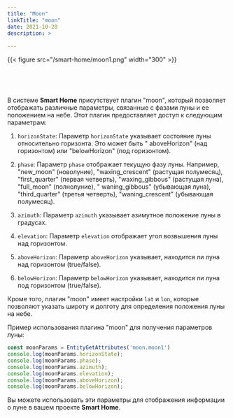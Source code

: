 ```yaml
---
title: "Moon"
linkTitle: "moon"
date: 2021-10-20
description: >
  
---
```


{{< figure src="/smart-home/moon1.png" width="300" >}}

&nbsp;

&nbsp;

В системе **Smart Home** присутствует плагин "moon", который позволяет отображать различные параметры, связанные с
фазами луны и ее положением на небе. Этот плагин предоставляет доступ к следующим параметрам:

1. `horizonState`: Параметр `horizonState` указывает состояние луны относительно горизонта. Это может быть "
   aboveHorizon" (над горизонтом) или "belowHorizon" (под горизонтом).

2. `phase`: Параметр `phase` отображает текущую фазу луны. Например, "new_moon" (новолуние), "waxing_crescent" (растущая
   полумесяц), "first_quarter" (первая четверть), "waxing_gibbous" (растущая луна), "full_moon" (полнолуние), "
   waning_gibbous" (убывающая луна), "third_quarter" (третья четверть), "waning_crescent" (убывающая полумесяц).

3. `azimuth`: Параметр `azimuth` указывает азимутное положение луны в градусах.

4. `elevation`: Параметр `elevation` отображает угол возвышения луны над горизонтом.

5. `aboveHorizon`: Параметр `aboveHorizon` указывает, находится ли луна над горизонтом (true/false).

6. `belowHorizon`: Параметр `belowHorizon` указывает, находится ли луна под горизонтом (true/false).

Кроме того, плагин "moon" имеет настройки `lat` и `lon`, которые позволяют указать широту и долготу для определения
положения луны на небе.

Пример использования плагина "moon" для получения параметров луны:

```javascript
const moonParams = EntityGetAttributes('moon.moon1')
console.log(moonParams.horizonState);
console.log(moonParams.phase);
console.log(moonParams.azimuth);
console.log(moonParams.elevation);
console.log(moonParams.aboveHorizon);
console.log(moonParams.belowHorizon);
```

Вы можете использовать эти параметры для отображения информации о луне в вашем проекте **Smart Home**.
